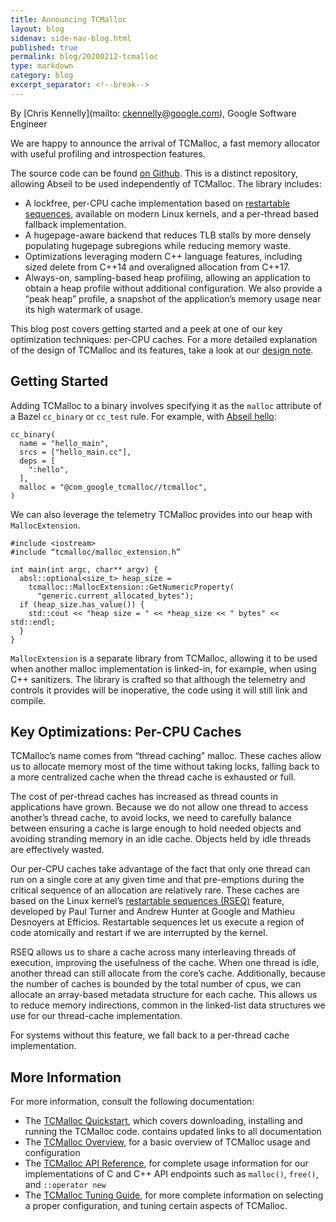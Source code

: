 ```yaml
---
title: Announcing TCMalloc
layout: blog
sidenav: side-nav-blog.html
published: true
permalink: blog/20200212-tcmalloc
type: markdown
category: blog
excerpt_separator: <!--break-->
---
```


By [Chris Kennelly](mailto: ckennelly@google.com), Google Software Engineer

We are happy to announce the arrival of TCMalloc, a fast memory allocator with
useful profiling and introspection features.

The source code can be found [on Github][tcmalloc-github]. This is a distinct
repository, allowing Abseil to be used independently of TCMalloc. The library
includes:

* A lockfree, per-CPU cache implementation based on [restartable sequences][rseq],
 available on modern Linux kernels, and a per-thread based fallback
 implementation.
* A hugepage-aware backend that reduces TLB stalls by more densely populating
  hugepage subregions while reducing memory waste.
* Optimizations leveraging modern C++ language features, including sized
  delete from C++14 and overaligned allocation from C++17.
* Always-on, sampling-based heap profiling, allowing an application to obtain
  a heap profile without additional configuration. We also provide a “peak
  heap” profile, a snapshot of the application’s memory usage near its high
  watermark of usage.

<!--break-->

This blog post covers getting started and a peek at one of our key optimization
techniques: per-CPU caches. For a more detailed explanation of the design of
TCMalloc and its features, take a look at our [design note][design-note].
 
## Getting Started

Adding TCMalloc to a binary involves specifying it as the `malloc` attribute of
a Bazel `cc_binary` or `cc_test` rule. For example, with
[Abseil hello][abseil-hello]:

```
cc_binary(
  name = "hello_main",
  srcs = ["hello_main.cc"],
  deps = [
    ":hello",
  ],
  malloc = "@com_google_tcmalloc//tcmalloc",
)
```

We can also leverage the telemetry TCMalloc provides into our
heap with `MallocExtension`.

```
#include <iostream>
#include “tcmalloc/malloc_extension.h”

int main(int argc, char** argv) { 
  absl::optional<size_t> heap_size =
    tcmalloc::MallocExtension::GetNumericProperty(
      "generic.current_allocated_bytes");
  if (heap_size.has_value()) {
    std::cout << "heap size = " << *heap_size << " bytes" << std::endl;
  }
}
```

`MallocExtension` is a separate library from TCMalloc, allowing it to be
used when another malloc implementation is linked-in, for example, when
using C++ sanitizers. The library is crafted so that although the
telemetry and controls it provides will be inoperative, the code using
it will still link and compile.

## Key Optimizations: Per-CPU Caches

TCMalloc’s name comes from “thread caching” malloc. These caches allow us
to allocate memory most of the time without taking locks, falling back to
a more centralized cache when the thread cache is exhausted or full.

The cost of per-thread caches has increased as thread counts in applications
have grown. Because we do not allow one thread to access another’s thread
cache, to avoid locks, we need to carefully balance between ensuring a cache
is large enough to hold needed objects and avoiding stranding memory in an
idle cache. Objects held by idle threads are effectively wasted.

Our per-CPU caches take advantage of the fact that only one thread can run
on a single core at any given time and that pre-emptions during the critical
sequence of an allocation are relatively rare. These caches are based on the
Linux kernel’s [restartable sequences (RSEQ)][rseq] feature, developed by
Paul Turner and Andrew Hunter at Google and Mathieu Desnoyers at Efficios.
Restartable sequences let us execute a region of code atomically and restart
if we are interrupted by the kernel.

RSEQ allows us to share a cache across many interleaving threads of execution,
improving the usefulness of the cache. When one thread is idle, another thread
can still allocate from the core’s cache. Additionally, because the number of
caches is bounded by the total number of cpus, we can allocate an array-based
metadata structure for each cache. This allows us to reduce memory indirections,
common in the linked-list data structures we use for our thread-cache
implementation.

For systems without this feature, we fall back to a per-thread cache
implementation.

## More Information

For more information, consult the following documentation:

* The [TCMalloc Quickstart][quickstart], which covers downloading, installing
  and running the TCMalloc code. contains updated links to all documentation
* The [TCMalloc Overview][overview], for a basic overview of TCMalloc usage
  and configuration
* The [TCMalloc API Reference][reference], for complete usage information for
  our implementations of C and C++ API endpoints such as `malloc()`, `free()`,
  and `::operator new`
* The [TCMalloc Tuning Guide][tuning], for more complete information on
  selecting a proper configuration, and tuning certain aspects of TCMalloc.

[tcmalloc-github]: https://github.com/google/tcmalloc
[rseq]: https://blog.linuxplumbersconf.org/2013/ocw/system/presentations/1695/original/LPC%20-%20PerCpu%20Atomics.pdf
[design-note]: https://google.github.io/tcmalloc/design
[abseil-hello]: https://github.com/abseil/abseil-hello
[quickstart]: https://google.github.io/tcmalloc/quickstart
[overview]: https://google.github.io/tcmalloc/overview
[reference]: https://google.github.io/tcmalloc/reference
[tuning]: https://google.github.io/tcmalloc/tuning
